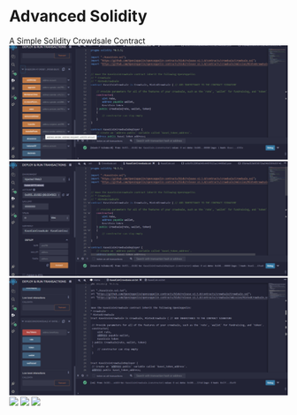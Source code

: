 # Advanced Solidity
A Simple Solidity Crowdsale Contract
![](https://github.com/JohnLeelike/Advanced-Solidity/blob/aa3659874ec54c7f1a4b4c4670fd1142c0ae9fa4/image%20(11).png)
![](https://github.com/JohnLeelike/Advanced-Solidity/blob/aa3659874ec54c7f1a4b4c4670fd1142c0ae9fa4/image%20(12).png)
![](https://github.com/JohnLeelike/Advanced-Solidity/blob/aa3659874ec54c7f1a4b4c4670fd1142c0ae9fa4/image%20(13).png)
![](https://github.com/JohnLeelike/Advanced-Solidity/blob/aa3659874ec54c7f1a4b4c4670fd1142c0ae9fa4/image%20(14).png)
![](https://github.com/JohnLeelike/Advanced-Solidity/blob/aa3659874ec54c7f1a4b4c4670fd1142c0ae9fa4/image%20(15).png)
![](https://github.com/JohnLeelike/Advanced-Solidity/blob/aa3659874ec54c7f1a4b4c4670fd1142c0ae9fa4/image%20(16).png)

